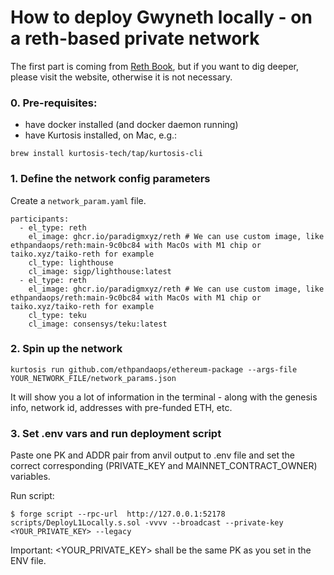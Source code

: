 # How to deploy Gwyneth locally - on a reth-based private network

The first part is coming from [Reth Book](https://reth.rs/run/private-testnet.html), but if you want to dig deeper, please visit the website, otherwise it is not necessary.

### 0. Pre-requisites:
- have docker installed (and docker daemon running)
- have Kurtosis installed, on Mac, e.g.:
```shell
brew install kurtosis-tech/tap/kurtosis-cli
```

### 1. Define the network config parameters

Create a `network_param.yaml` file.

```shell
participants:
  - el_type: reth
    el_image: ghcr.io/paradigmxyz/reth # We can use custom image, like ethpandaops/reth:main-9c0bc84 with MacOs with M1 chip or taiko.xyz/taiko-reth for example
    cl_type: lighthouse
    cl_image: sigp/lighthouse:latest
  - el_type: reth
    el_image: ghcr.io/paradigmxyz/reth # We can use custom image, like ethpandaops/reth:main-9c0bc84 with MacOs with M1 chip or taiko.xyz/taiko-reth for example
    cl_type: teku
    cl_image: consensys/teku:latest
```

### 2. Spin up the network

```shell
kurtosis run github.com/ethpandaops/ethereum-package --args-file YOUR_NETWORK_FILE/network_params.json
```

It will show you a lot of information in the terminal - along with the genesis info, network id, addresses with pre-funded ETH, etc.

### 3. Set .env vars and run deployment script
Paste one PK and ADDR pair from anvil output to .env file and set the correct corresponding (PRIVATE_KEY and MAINNET_CONTRACT_OWNER) variables.

Run script:

```shell
$ forge script --rpc-url  http://127.0.0.1:52178 scripts/DeployL1Locally.s.sol -vvvv --broadcast --private-key <YOUR_PRIVATE_KEY> --legacy
```

Important: <YOUR_PRIVATE_KEY> shall be the same PK as you set in the ENV file.
